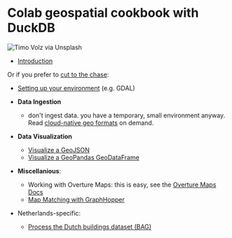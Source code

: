 # Colab geospatial cookbook with DuckDB

![Timo Volz via Unsplash](https://images.unsplash.com/photo-1597760078652-6359f83febaf)

- [Introduction](./Introduction.md)

Or if you prefer to [cut to the chase](https://www.youtube.com/watch?v=gZbwbxMKb_c&t=51s):

- [Setting up your environment](./Enviroment.md) (e.g. GDAL)
- **Data Ingestion**
    - don't ingest data. you have a temporary, small environment anyway. Read [cloud-native geo formats](https://github.com/cloudnativegeo/cloud-optimized-geospatial-formats-guide) on demand.
- **Data Visualization**
   - [Visualize a GeoJSON](notebooks/viz_geojson.ipynb)
   - [Visualize a GeoPandas GeoDataFrame](notebooks/viz_gpd.ipynb)
- **Miscellanious**:
    - Working with Overture Maps: this is easy, see the [Overture Maps Docs](https://docs.overturemaps.org/getting-data/duckdb/)
    - [Map Matching with GraphHopper](notebooks/graphhopper.ipynb)

- Netherlands-specific:
   - [Process the Dutch buildings dataset (BAG)](notebooks/bag.ipynb)
